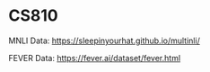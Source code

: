 # CS810
MNLI Data: https://sleepinyourhat.github.io/multinli/

FEVER Data: https://fever.ai/dataset/fever.html

